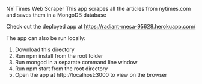 NY Times Web Scraper
This app scrapes all the articles from nytimes.com and saves them in a MongoDB database

Check out the deployed app at https://radiant-mesa-95628.herokuapp.com/

The app can also be run locally:
1. Download this directory
2. Run npm install from the root folder
3. Run mongod in a separate command line window
4. Run npm start from the root directory 
5. Open the app at http://localhost:3000 to view on the browser

